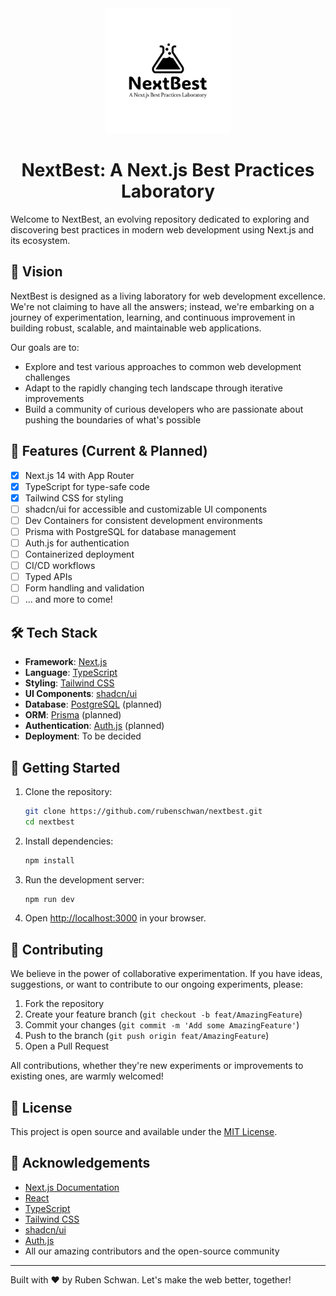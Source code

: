 <div align="center">

<picture>
  <source media="(prefers-color-scheme: dark)" srcset="public/images/logo/logo_light.svg">
  <source media="(prefers-color-scheme: light)" srcset="public/images/logo/logo_dark.svg">
  <img width="200" height="200" alt="NextBest Logo" src="public/images/logo/logo_light.svg">
</picture>

# NextBest: A Next.js Best Practices Laboratory
</div>

Welcome to NextBest, an evolving repository dedicated to exploring and discovering best practices in modern web development using Next.js and its ecosystem.

## 🧪 Vision

NextBest is designed as a living laboratory for web development excellence. We're not claiming to have all the answers; instead, we're embarking on a journey of experimentation, learning, and continuous improvement in building robust, scalable, and maintainable web applications.

Our goals are to:
- Explore and test various approaches to common web development challenges
- Adapt to the rapidly changing tech landscape through iterative improvements
- Build a community of curious developers who are passionate about pushing the boundaries of what's possible

## 🚀 Features (Current & Planned)

- [x] Next.js 14 with App Router
- [x] TypeScript for type-safe code
- [x] Tailwind CSS for styling
- [ ] shadcn/ui for accessible and customizable UI components
- [ ] Dev Containers for consistent development environments
- [ ] Prisma with PostgreSQL for database management
- [ ] Auth.js for authentication
- [ ] Containerized deployment
- [ ] CI/CD workflows
- [ ] Typed APIs
- [ ] Form handling and validation
- [ ] ... and more to come!

## 🛠 Tech Stack

- **Framework**: [Next.js](https://nextjs.org/)
- **Language**: [TypeScript](https://www.typescriptlang.org/)
- **Styling**: [Tailwind CSS](https://tailwindcss.com/)
- **UI Components**: [shadcn/ui](https://ui.shadcn.com/)
- **Database**: [PostgreSQL](https://www.postgresql.org/) (planned)
- **ORM**: [Prisma](https://www.prisma.io/) (planned)
- **Authentication**: [Auth.js](https://authjs.dev/) (planned)
- **Deployment**: To be decided


## 🚦 Getting Started

1. Clone the repository:
   ```bash
   git clone https://github.com/rubenschwan/nextbest.git
   cd nextbest
   ```

2. Install dependencies:
   ```bash
   npm install
   ```

3. Run the development server:
   ```bash
   npm run dev
   ```

4. Open [http://localhost:3000](http://localhost:3000) in your browser.

## 🤝 Contributing

We believe in the power of collaborative experimentation. If you have ideas, suggestions, or want to contribute to our ongoing experiments, please:

1. Fork the repository
2. Create your feature branch (`git checkout -b feat/AmazingFeature`)
3. Commit your changes (`git commit -m 'Add some AmazingFeature'`)
4. Push to the branch (`git push origin feat/AmazingFeature`)
5. Open a Pull Request

All contributions, whether they're new experiments or improvements to existing ones, are warmly welcomed!

## 📜 License

This project is open source and available under the [MIT License](LICENSE).

## 🙏 Acknowledgements

- [Next.js Documentation](https://nextjs.org/docs)
- [React](https://reactjs.org/)
- [TypeScript](https://www.typescriptlang.org/)
- [Tailwind CSS](https://tailwindcss.com/)
- [shadcn/ui](https://ui.shadcn.com/)
- [Auth.js](https://authjs.dev/)
- All our amazing contributors and the open-source community

---

Built with ❤️ by Ruben Schwan. Let's make the web better, together!